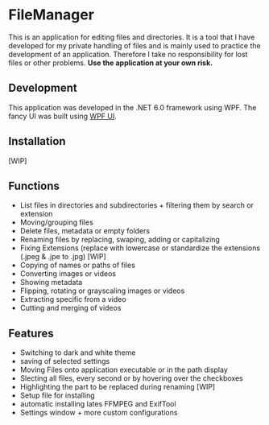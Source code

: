 # FileManager


This is an application for editing files and directories. 
It is a tool that I have developed for my private handling of files and is mainly used to practice the development of an application.
Therefore I take no responsibility for lost files or other problems.
**Use the application at your own risk.**

## Development

This application was developed in the .NET 6.0 framework using WPF.
The fancy UI was built using [WPF UI](https://github.com/lepoco/wpfui).

## Installation

[WIP]

## Functions

* List files in directories and subdirectories + filtering them by search or extension
* Moving/grouping files
* Delete files, metadata or empty folders
* Renaming files by replacing, swaping, adding or capitalizing
* Fixing Extensions (replace with lowercase or standardize the extensions (.jpeg & .jpe to .jpg)
[WIP]
* Copying of names or paths of files
* Converting images or videos
* Showing metadata
* Flipping, rotating or grayscaling images or videos
* Extracting specific from a video
* Cutting and merging of videos

## Features

* Switching to dark and white theme
* saving of selected settings
* Moving Files onto application executable or in the path display
* Slecting all files, every second or by hovering over the checkboxes
* Highlighting the part to be replaced during renaming
[WIP]
* Setup file for installing
* automatic installing lates FFMPEG and ExifTool
* Settings window + more custom configurations

